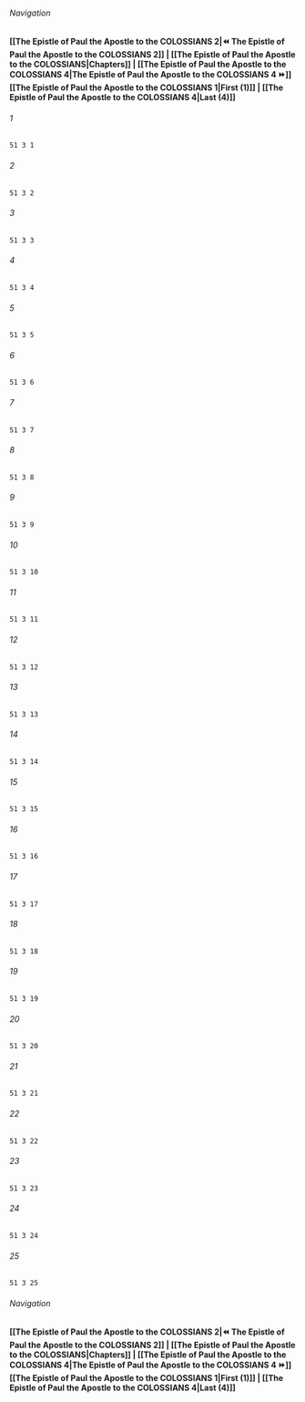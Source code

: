 
###### Navigation
**[[The Epistle of Paul the Apostle to the COLOSSIANS 2|⏪ The Epistle of Paul the Apostle to the COLOSSIANS 2]] | [[The Epistle of Paul the Apostle to the COLOSSIANS|Chapters]] | [[The Epistle of Paul the Apostle to the COLOSSIANS 4|The Epistle of Paul the Apostle to the COLOSSIANS 4 ⏩]]**
**[[The Epistle of Paul the Apostle to the COLOSSIANS 1|First (1)]] | [[The Epistle of Paul the Apostle to the COLOSSIANS 4|Last (4)]]**

###### 1
``` verse
51 3 1 
```
###### 2
``` verse
51 3 2 
```
###### 3
``` verse
51 3 3 
```
###### 4
``` verse
51 3 4 
```
###### 5
``` verse
51 3 5 
```
###### 6
``` verse
51 3 6 
```
###### 7
``` verse
51 3 7 
```
###### 8
``` verse
51 3 8 
```
###### 9
``` verse
51 3 9 
```
###### 10
``` verse
51 3 10 
```
###### 11
``` verse
51 3 11 
```
###### 12
``` verse
51 3 12 
```
###### 13
``` verse
51 3 13 
```
###### 14
``` verse
51 3 14 
```
###### 15
``` verse
51 3 15 
```
###### 16
``` verse
51 3 16 
```
###### 17
``` verse
51 3 17 
```
###### 18
``` verse
51 3 18 
```
###### 19
``` verse
51 3 19 
```
###### 20
``` verse
51 3 20 
```
###### 21
``` verse
51 3 21 
```
###### 22
``` verse
51 3 22 
```
###### 23
``` verse
51 3 23 
```
###### 24
``` verse
51 3 24 
```
###### 25
``` verse
51 3 25 
```

###### Navigation
**[[The Epistle of Paul the Apostle to the COLOSSIANS 2|⏪ The Epistle of Paul the Apostle to the COLOSSIANS 2]] | [[The Epistle of Paul the Apostle to the COLOSSIANS|Chapters]] | [[The Epistle of Paul the Apostle to the COLOSSIANS 4|The Epistle of Paul the Apostle to the COLOSSIANS 4 ⏩]]**
**[[The Epistle of Paul the Apostle to the COLOSSIANS 1|First (1)]] | [[The Epistle of Paul the Apostle to the COLOSSIANS 4|Last (4)]]**

